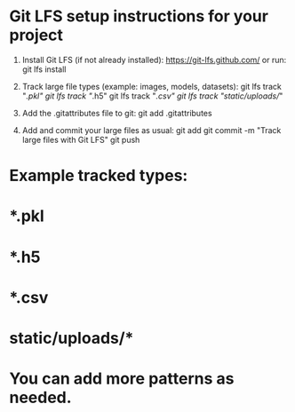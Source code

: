 # Git LFS setup instructions for your project

1. Install Git LFS (if not already installed):
   https://git-lfs.github.com/
   or run:
   git lfs install

2. Track large file types (example: images, models, datasets):
   git lfs track "*.pkl"
   git lfs track "*.h5"
   git lfs track "*.csv"
   git lfs track "static/uploads/*"

3. Add the .gitattributes file to git:
   git add .gitattributes

4. Add and commit your large files as usual:
   git add <large files>
   git commit -m "Track large files with Git LFS"
   git push

# Example tracked types:
# *.pkl
# *.h5
# *.csv
# static/uploads/*

# You can add more patterns as needed.
